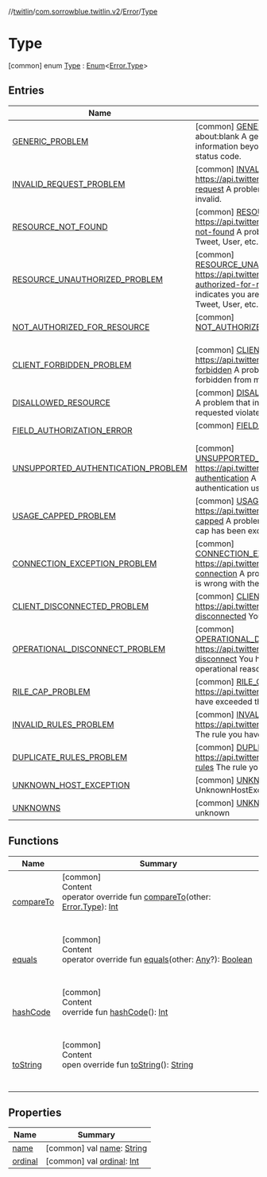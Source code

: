 //[twitlin](../../../index.md)/[com.sorrowblue.twitlin.v2](../../index.md)/[Error](../index.md)/[Type](index.md)



# Type  
 [common] enum [Type](index.md) : [Enum](https://kotlinlang.org/api/latest/jvm/stdlib/kotlin/-enum/index.html)<[Error.Type](index.md)>    


## Entries  
  
|  Name|  Summary| 
|---|---|
| <a name="com.sorrowblue.twitlin.v2/Error.Type.GENERIC_PROBLEM///PointingToDeclaration/"></a>[GENERIC_PROBLEM](-g-e-n-e-r-i-c_-p-r-o-b-l-e-m/index.md)| <a name="com.sorrowblue.twitlin.v2/Error.Type.GENERIC_PROBLEM///PointingToDeclaration/"></a> [common] [GENERIC_PROBLEM](-g-e-n-e-r-i-c_-p-r-o-b-l-e-m/index.md)()  <br>about:blank A generic problem with no additional information beyond that provided by the HTTP status code.   <br>
| <a name="com.sorrowblue.twitlin.v2/Error.Type.INVALID_REQUEST_PROBLEM///PointingToDeclaration/"></a>[INVALID_REQUEST_PROBLEM](-i-n-v-a-l-i-d_-r-e-q-u-e-s-t_-p-r-o-b-l-e-m/index.md)| <a name="com.sorrowblue.twitlin.v2/Error.Type.INVALID_REQUEST_PROBLEM///PointingToDeclaration/"></a> [common] [INVALID_REQUEST_PROBLEM](-i-n-v-a-l-i-d_-r-e-q-u-e-s-t_-p-r-o-b-l-e-m/index.md)()  <br>https://api.twitter.com/2/problems/invalid-request A problem that indicates this request is invalid.   <br>
| <a name="com.sorrowblue.twitlin.v2/Error.Type.RESOURCE_NOT_FOUND///PointingToDeclaration/"></a>[RESOURCE_NOT_FOUND](-r-e-s-o-u-r-c-e_-n-o-t_-f-o-u-n-d/index.md)| <a name="com.sorrowblue.twitlin.v2/Error.Type.RESOURCE_NOT_FOUND///PointingToDeclaration/"></a> [common] [RESOURCE_NOT_FOUND](-r-e-s-o-u-r-c-e_-n-o-t_-f-o-u-n-d/index.md)()  <br>https://api.twitter.com/2/problems/resource-not-found A problem that indicates that a given Tweet, User, etc.   <br>
| <a name="com.sorrowblue.twitlin.v2/Error.Type.RESOURCE_UNAUTHORIZED_PROBLEM///PointingToDeclaration/"></a>[RESOURCE_UNAUTHORIZED_PROBLEM](-r-e-s-o-u-r-c-e_-u-n-a-u-t-h-o-r-i-z-e-d_-p-r-o-b-l-e-m/index.md)| <a name="com.sorrowblue.twitlin.v2/Error.Type.RESOURCE_UNAUTHORIZED_PROBLEM///PointingToDeclaration/"></a> [common] [RESOURCE_UNAUTHORIZED_PROBLEM](-r-e-s-o-u-r-c-e_-u-n-a-u-t-h-o-r-i-z-e-d_-p-r-o-b-l-e-m/index.md)()  <br>https://api.twitter.com/2/problems/not-authorized-for-resource A problem that indicates you are not allowed to see a particular Tweet, User, etc.   <br>
| <a name="com.sorrowblue.twitlin.v2/Error.Type.NOT_AUTHORIZED_FOR_RESOURCE///PointingToDeclaration/"></a>[NOT_AUTHORIZED_FOR_RESOURCE](-n-o-t_-a-u-t-h-o-r-i-z-e-d_-f-o-r_-r-e-s-o-u-r-c-e/index.md)| <a name="com.sorrowblue.twitlin.v2/Error.Type.NOT_AUTHORIZED_FOR_RESOURCE///PointingToDeclaration/"></a> [common] [NOT_AUTHORIZED_FOR_RESOURCE](-n-o-t_-a-u-t-h-o-r-i-z-e-d_-f-o-r_-r-e-s-o-u-r-c-e/index.md)()  <br>   <br>
| <a name="com.sorrowblue.twitlin.v2/Error.Type.CLIENT_FORBIDDEN_PROBLEM///PointingToDeclaration/"></a>[CLIENT_FORBIDDEN_PROBLEM](-c-l-i-e-n-t_-f-o-r-b-i-d-d-e-n_-p-r-o-b-l-e-m/index.md)| <a name="com.sorrowblue.twitlin.v2/Error.Type.CLIENT_FORBIDDEN_PROBLEM///PointingToDeclaration/"></a> [common] [CLIENT_FORBIDDEN_PROBLEM](-c-l-i-e-n-t_-f-o-r-b-i-d-d-e-n_-p-r-o-b-l-e-m/index.md)()  <br>https://api.twitter.com/2/problems/client-forbidden A problem that indicates your client is forbidden from making this request.   <br>
| <a name="com.sorrowblue.twitlin.v2/Error.Type.DISALLOWED_RESOURCE///PointingToDeclaration/"></a>[DISALLOWED_RESOURCE](-d-i-s-a-l-l-o-w-e-d_-r-e-s-o-u-r-c-e/index.md)| <a name="com.sorrowblue.twitlin.v2/Error.Type.DISALLOWED_RESOURCE///PointingToDeclaration/"></a> [common] [DISALLOWED_RESOURCE](-d-i-s-a-l-l-o-w-e-d_-r-e-s-o-u-r-c-e/index.md)()  <br>A problem that indicates that the resource requested violates the precepts of this API.   <br>
| <a name="com.sorrowblue.twitlin.v2/Error.Type.FIELD_AUTHORIZATION_ERROR///PointingToDeclaration/"></a>[FIELD_AUTHORIZATION_ERROR](-f-i-e-l-d_-a-u-t-h-o-r-i-z-a-t-i-o-n_-e-r-r-o-r/index.md)| <a name="com.sorrowblue.twitlin.v2/Error.Type.FIELD_AUTHORIZATION_ERROR///PointingToDeclaration/"></a> [common] [FIELD_AUTHORIZATION_ERROR](-f-i-e-l-d_-a-u-t-h-o-r-i-z-a-t-i-o-n_-e-r-r-o-r/index.md)()  <br>   <br>
| <a name="com.sorrowblue.twitlin.v2/Error.Type.UNSUPPORTED_AUTHENTICATION_PROBLEM///PointingToDeclaration/"></a>[UNSUPPORTED_AUTHENTICATION_PROBLEM](-u-n-s-u-p-p-o-r-t-e-d_-a-u-t-h-e-n-t-i-c-a-t-i-o-n_-p-r-o-b-l-e-m/index.md)| <a name="com.sorrowblue.twitlin.v2/Error.Type.UNSUPPORTED_AUTHENTICATION_PROBLEM///PointingToDeclaration/"></a> [common] [UNSUPPORTED_AUTHENTICATION_PROBLEM](-u-n-s-u-p-p-o-r-t-e-d_-a-u-t-h-e-n-t-i-c-a-t-i-o-n_-p-r-o-b-l-e-m/index.md)()  <br>https://api.twitter.com/2/problems/unsupported-authentication A problem that indicates that the authentication used is not supported.   <br>
| <a name="com.sorrowblue.twitlin.v2/Error.Type.USAGE_CAPPED_PROBLEM///PointingToDeclaration/"></a>[USAGE_CAPPED_PROBLEM](-u-s-a-g-e_-c-a-p-p-e-d_-p-r-o-b-l-e-m/index.md)| <a name="com.sorrowblue.twitlin.v2/Error.Type.USAGE_CAPPED_PROBLEM///PointingToDeclaration/"></a> [common] [USAGE_CAPPED_PROBLEM](-u-s-a-g-e_-c-a-p-p-e-d_-p-r-o-b-l-e-m/index.md)()  <br>https://api.twitter.com/2/problems/usage-capped A problem that indicates that a usage cap has been exceeded.   <br>
| <a name="com.sorrowblue.twitlin.v2/Error.Type.CONNECTION_EXCEPTION_PROBLEM///PointingToDeclaration/"></a>[CONNECTION_EXCEPTION_PROBLEM](-c-o-n-n-e-c-t-i-o-n_-e-x-c-e-p-t-i-o-n_-p-r-o-b-l-e-m/index.md)| <a name="com.sorrowblue.twitlin.v2/Error.Type.CONNECTION_EXCEPTION_PROBLEM///PointingToDeclaration/"></a> [common] [CONNECTION_EXCEPTION_PROBLEM](-c-o-n-n-e-c-t-i-o-n_-e-x-c-e-p-t-i-o-n_-p-r-o-b-l-e-m/index.md)()  <br>https://api.twitter.com/2/problems/streaming-connection A problem that indicates something is wrong with the connection.   <br>
| <a name="com.sorrowblue.twitlin.v2/Error.Type.CLIENT_DISCONNECTED_PROBLEM///PointingToDeclaration/"></a>[CLIENT_DISCONNECTED_PROBLEM](-c-l-i-e-n-t_-d-i-s-c-o-n-n-e-c-t-e-d_-p-r-o-b-l-e-m/index.md)| <a name="com.sorrowblue.twitlin.v2/Error.Type.CLIENT_DISCONNECTED_PROBLEM///PointingToDeclaration/"></a> [common] [CLIENT_DISCONNECTED_PROBLEM](-c-l-i-e-n-t_-d-i-s-c-o-n-n-e-c-t-e-d_-p-r-o-b-l-e-m/index.md)()  <br>https://api.twitter.com/2/problems/client-disconnected Your client has gone away.   <br>
| <a name="com.sorrowblue.twitlin.v2/Error.Type.OPERATIONAL_DISCONNECT_PROBLEM///PointingToDeclaration/"></a>[OPERATIONAL_DISCONNECT_PROBLEM](-o-p-e-r-a-t-i-o-n-a-l_-d-i-s-c-o-n-n-e-c-t_-p-r-o-b-l-e-m/index.md)| <a name="com.sorrowblue.twitlin.v2/Error.Type.OPERATIONAL_DISCONNECT_PROBLEM///PointingToDeclaration/"></a> [common] [OPERATIONAL_DISCONNECT_PROBLEM](-o-p-e-r-a-t-i-o-n-a-l_-d-i-s-c-o-n-n-e-c-t_-p-r-o-b-l-e-m/index.md)()  <br>https://api.twitter.com/2/problems/operational-disconnect You have been disconnected for operational reasons.   <br>
| <a name="com.sorrowblue.twitlin.v2/Error.Type.RILE_CAP_PROBLEM///PointingToDeclaration/"></a>[RILE_CAP_PROBLEM](-r-i-l-e_-c-a-p_-p-r-o-b-l-e-m/index.md)| <a name="com.sorrowblue.twitlin.v2/Error.Type.RILE_CAP_PROBLEM///PointingToDeclaration/"></a> [common] [RILE_CAP_PROBLEM](-r-i-l-e_-c-a-p_-p-r-o-b-l-e-m/index.md)()  <br>https://api.twitter.com/2/problems/rule-cap You have exceeded the maximum number of rules.   <br>
| <a name="com.sorrowblue.twitlin.v2/Error.Type.INVALID_RULES_PROBLEM///PointingToDeclaration/"></a>[INVALID_RULES_PROBLEM](-i-n-v-a-l-i-d_-r-u-l-e-s_-p-r-o-b-l-e-m/index.md)| <a name="com.sorrowblue.twitlin.v2/Error.Type.INVALID_RULES_PROBLEM///PointingToDeclaration/"></a> [common] [INVALID_RULES_PROBLEM](-i-n-v-a-l-i-d_-r-u-l-e-s_-p-r-o-b-l-e-m/index.md)()  <br>https://api.twitter.com/2/problems/invalid-rules The rule you have submitted is invalid.   <br>
| <a name="com.sorrowblue.twitlin.v2/Error.Type.DUPLICATE_RULES_PROBLEM///PointingToDeclaration/"></a>[DUPLICATE_RULES_PROBLEM](-d-u-p-l-i-c-a-t-e_-r-u-l-e-s_-p-r-o-b-l-e-m/index.md)| <a name="com.sorrowblue.twitlin.v2/Error.Type.DUPLICATE_RULES_PROBLEM///PointingToDeclaration/"></a> [common] [DUPLICATE_RULES_PROBLEM](-d-u-p-l-i-c-a-t-e_-r-u-l-e-s_-p-r-o-b-l-e-m/index.md)()  <br>https://api.twitter.com/2/problems/duplicate-rules The rule you have submitted is a duplicate.   <br>
| <a name="com.sorrowblue.twitlin.v2/Error.Type.UNKNOWN_HOST_EXCEPTION///PointingToDeclaration/"></a>[UNKNOWN_HOST_EXCEPTION](-u-n-k-n-o-w-n_-h-o-s-t_-e-x-c-e-p-t-i-o-n/index.md)| <a name="com.sorrowblue.twitlin.v2/Error.Type.UNKNOWN_HOST_EXCEPTION///PointingToDeclaration/"></a> [common] [UNKNOWN_HOST_EXCEPTION](-u-n-k-n-o-w-n_-h-o-s-t_-e-x-c-e-p-t-i-o-n/index.md)()  <br>UnknownHostException   <br>
| <a name="com.sorrowblue.twitlin.v2/Error.Type.UNKNOWNS///PointingToDeclaration/"></a>[UNKNOWNS](-u-n-k-n-o-w-n-s/index.md)| <a name="com.sorrowblue.twitlin.v2/Error.Type.UNKNOWNS///PointingToDeclaration/"></a> [common] [UNKNOWNS](-u-n-k-n-o-w-n-s/index.md)()  <br>unknown   <br>


## Functions  
  
|  Name|  Summary| 
|---|---|
| <a name="kotlin/Enum/compareTo/#com.sorrowblue.twitlin.v2.Error.Type/PointingToDeclaration/"></a>[compareTo](-u-n-k-n-o-w-n-s/index.md#%5Bkotlin%2FEnum%2FcompareTo%2F%23com.sorrowblue.twitlin.v2.Error.Type%2FPointingToDeclaration%2F%5D%2FFunctions%2F1930806739)| <a name="kotlin/Enum/compareTo/#com.sorrowblue.twitlin.v2.Error.Type/PointingToDeclaration/"></a>[common]  <br>Content  <br>operator override fun [compareTo](-u-n-k-n-o-w-n-s/index.md#%5Bkotlin%2FEnum%2FcompareTo%2F%23com.sorrowblue.twitlin.v2.Error.Type%2FPointingToDeclaration%2F%5D%2FFunctions%2F1930806739)(other: [Error.Type](index.md)): [Int](https://kotlinlang.org/api/latest/jvm/stdlib/kotlin/-int/index.html)  <br><br><br>
| <a name="kotlin/Enum/equals/#kotlin.Any?/PointingToDeclaration/"></a>[equals](../../../com.sorrowblue.twitlin.v2.users/-users-api/-expansion/-p-i-n-n-e-d_-t-w-e-e-t_-i-d/index.md#%5Bkotlin%2FEnum%2Fequals%2F%23kotlin.Any%3F%2FPointingToDeclaration%2F%5D%2FFunctions%2F1930806739)| <a name="kotlin/Enum/equals/#kotlin.Any?/PointingToDeclaration/"></a>[common]  <br>Content  <br>operator override fun [equals](../../../com.sorrowblue.twitlin.v2.users/-users-api/-expansion/-p-i-n-n-e-d_-t-w-e-e-t_-i-d/index.md#%5Bkotlin%2FEnum%2Fequals%2F%23kotlin.Any%3F%2FPointingToDeclaration%2F%5D%2FFunctions%2F1930806739)(other: [Any](https://kotlinlang.org/api/latest/jvm/stdlib/kotlin/-any/index.html)?): [Boolean](https://kotlinlang.org/api/latest/jvm/stdlib/kotlin/-boolean/index.html)  <br><br><br>
| <a name="kotlin/Enum/hashCode/#/PointingToDeclaration/"></a>[hashCode](../../../com.sorrowblue.twitlin.v2.users/-users-api/-expansion/-p-i-n-n-e-d_-t-w-e-e-t_-i-d/index.md#%5Bkotlin%2FEnum%2FhashCode%2F%23%2FPointingToDeclaration%2F%5D%2FFunctions%2F1930806739)| <a name="kotlin/Enum/hashCode/#/PointingToDeclaration/"></a>[common]  <br>Content  <br>override fun [hashCode](../../../com.sorrowblue.twitlin.v2.users/-users-api/-expansion/-p-i-n-n-e-d_-t-w-e-e-t_-i-d/index.md#%5Bkotlin%2FEnum%2FhashCode%2F%23%2FPointingToDeclaration%2F%5D%2FFunctions%2F1930806739)(): [Int](https://kotlinlang.org/api/latest/jvm/stdlib/kotlin/-int/index.html)  <br><br><br>
| <a name="kotlin/Enum/toString/#/PointingToDeclaration/"></a>[toString](../../../com.sorrowblue.twitlin.v2.users/-users-api/-expansion/-p-i-n-n-e-d_-t-w-e-e-t_-i-d/index.md#%5Bkotlin%2FEnum%2FtoString%2F%23%2FPointingToDeclaration%2F%5D%2FFunctions%2F1930806739)| <a name="kotlin/Enum/toString/#/PointingToDeclaration/"></a>[common]  <br>Content  <br>open override fun [toString](../../../com.sorrowblue.twitlin.v2.users/-users-api/-expansion/-p-i-n-n-e-d_-t-w-e-e-t_-i-d/index.md#%5Bkotlin%2FEnum%2FtoString%2F%23%2FPointingToDeclaration%2F%5D%2FFunctions%2F1930806739)(): [String](https://kotlinlang.org/api/latest/jvm/stdlib/kotlin/-string/index.html)  <br><br><br>


## Properties  
  
|  Name|  Summary| 
|---|---|
| <a name="com.sorrowblue.twitlin.v2/Error.Type/name/#/PointingToDeclaration/"></a>[name](index.md#%5Bcom.sorrowblue.twitlin.v2%2FError.Type%2Fname%2F%23%2FPointingToDeclaration%2F%5D%2FProperties%2F1930806739)| <a name="com.sorrowblue.twitlin.v2/Error.Type/name/#/PointingToDeclaration/"></a> [common] val [name](index.md#%5Bcom.sorrowblue.twitlin.v2%2FError.Type%2Fname%2F%23%2FPointingToDeclaration%2F%5D%2FProperties%2F1930806739): [String](https://kotlinlang.org/api/latest/jvm/stdlib/kotlin/-string/index.html)   <br>
| <a name="com.sorrowblue.twitlin.v2/Error.Type/ordinal/#/PointingToDeclaration/"></a>[ordinal](index.md#%5Bcom.sorrowblue.twitlin.v2%2FError.Type%2Fordinal%2F%23%2FPointingToDeclaration%2F%5D%2FProperties%2F1930806739)| <a name="com.sorrowblue.twitlin.v2/Error.Type/ordinal/#/PointingToDeclaration/"></a> [common] val [ordinal](index.md#%5Bcom.sorrowblue.twitlin.v2%2FError.Type%2Fordinal%2F%23%2FPointingToDeclaration%2F%5D%2FProperties%2F1930806739): [Int](https://kotlinlang.org/api/latest/jvm/stdlib/kotlin/-int/index.html)   <br>

